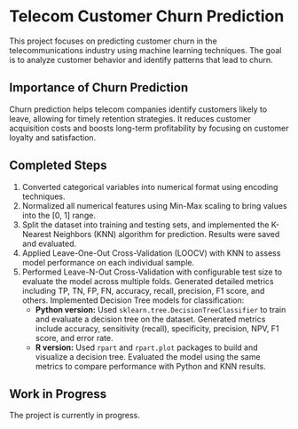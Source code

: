 # Telecom Customer Churn Prediction

This project focuses on predicting customer churn in the telecommunications industry using machine learning techniques. The goal is to analyze customer behavior and identify patterns that lead to churn.

## Importance of Churn Prediction
Churn prediction helps telecom companies identify customers likely to leave, allowing for timely retention strategies. It reduces customer acquisition costs and boosts long-term profitability by focusing on customer loyalty and satisfaction.

## Completed Steps
1. Converted categorical variables into numerical format using encoding techniques.
2. Normalized all numerical features using Min-Max scaling to bring values into the [0, 1] range.
3. Split the dataset into training and testing sets, and implemented the K-Nearest Neighbors (KNN) algorithm for prediction. Results were saved and evaluated.
4. Applied Leave-One-Out Cross-Validation (LOOCV) with KNN to assess model performance on each individual sample.
5. Performed Leave-N-Out Cross-Validation with configurable test size to evaluate the model across multiple folds. Generated detailed metrics including TP, TN, FP, FN, accuracy, recall, precision, F1 score, and others.
Implemented Decision Tree models for classification:
    - **Python version:** Used `sklearn.tree.DecisionTreeClassifier` to train and evaluate a decision tree on the dataset. Generated metrics include accuracy, sensitivity (recall), specificity, precision, NPV, F1 score, and error rate.
    - **R version:** Used `rpart` and `rpart.plot` packages to build and visualize a decision tree. Evaluated the model using the same metrics to compare performance with Python and KNN results.

## Work in Progress
The project is currently in progress.
